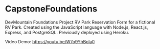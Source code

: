 # CapstoneFoundations
DevMountain Foundations Project
RV Park Reservation Form for a fictional RV Park. Created using the JavaScript language with Node.js, React.js, Express, and PostgreSQL. Previously deployed using Heroku.


Video Demo: https://youtu.be/W7o9YhBoIa0
